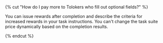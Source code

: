 {% cut "How do I pay more to Tolokers who fill out optional fields?" %}

You can issue rewards after completion and describe the criteria for increased rewards in your task instructions. You can't change the task suite price dynamically based on the completion results.

{% endcut %}